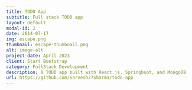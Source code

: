 ```yaml
---
title: TODO App
subtitle: Full stack TODO app
layout: default
modal-id: 2
date: 2014-07-17
img: escape.png
thumbnail: escape-thumbnail.png
alt: image-alt
project-date: April 2023
client: Start Bootstrap
category: FullStack Development
description: A TODO app built with React.js, Springboot, and MongoDB
url: https://github.com/Sarvesh27Sharma/todo-app
---
```

